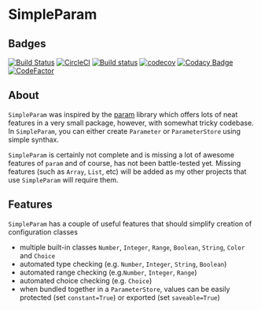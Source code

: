 # SimpleParam

## Badges

[![Build Status](https://travis-ci.com/lukasz-migas/SimpleParam.svg?branch=master)](https://travis-ci.com/lukasz-migas/SimpleParam)
[![CircleCI](https://circleci.com/gh/lukasz-migas/SimpleParam.svg?style=svg)](https://circleci.com/gh/lukasz-migas/SimpleParam)
[![Build status](https://ci.appveyor.com/api/projects/status/518hbck32eaekp4w?svg=true)](https://ci.appveyor.com/project/lukasz-migas/simpleparam)
[![codecov](https://codecov.io/gh/lukasz-migas/SimpleParam/branch/master/graph/badge.svg)](https://codecov.io/gh/lukasz-migas/SimpleParam)
[![Codacy Badge](https://api.codacy.com/project/badge/Grade/775f9aedd36b49de9400362fe3a57918)](https://www.codacy.com/manual/lukasz-migas/SimpleParam?utm_source=github.com&utm_medium=referral&utm_content=lukasz-migas/SimpleParam&utm_campaign=Badge_Grade)
[![CodeFactor](https://www.codefactor.io/repository/github/lukasz-migas/simpleparam/badge)](https://www.codefactor.io/repository/github/lukasz-migas/simpleparam)

## About

`SimpleParam` was inspired by the [param](https://param.pyviz.org/) library which offers lots of neat features in a very
small package, however, with somewhat tricky codebase. In `SimpleParam`, you can either create `Parameter` or
`ParameterStore` using simple synthax.

`SimpleParam` is certainly not complete and is missing a lot of awesome features of `param` and of course, has not been battle-tested yet. Missing features (such as `Array`, `List`, etc) will be added as my other projects that use `SimpleParam` will require them.

## Features

`SimpleParam` has a couple of useful features that should simplify creation of configuration classes

-   multiple built-in classes `Number`, `Integer`, `Range`, `Boolean`, `String`, `Color` and `Choice`
-   automated type checking (e.g. `Number`, `Integer`, `String`, `Boolean`)
-   automated range checking (e.g.`Number`, `Integer`, `Range`)
-   automated choice checking (e.g. `Choice`)
-   when bundled together in a `ParameterStore`, values can be easily protected (set `constant=True`) or exported (set `saveable=True`)
